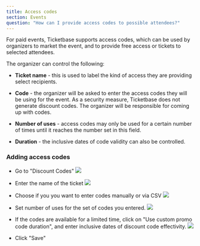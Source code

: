 ```yaml
---
title: Access codes
section: Events
question: "How can I provide access codes to possible attendees?"
---
```


For paid events, Ticketbase supports access codes, which can be used by organizers to market the event, and to provide free access or tickets to selected attendees.

The organizer can control the following:

   * **Ticket name** - this is used to label the kind of access they are providing select recipients.
   
   * **Code** - the organizer will be asked to enter the access codes they will be using for the event. As a security measure, Ticketbase does not generate discount codes. The organizer will be responsible for coming up with codes.
   
   * **Number of uses** - access codes may only be used for a certain number of times until it reaches the number set in this field.
   
   * **Duration** - the inclusive dates of code validity can also be controlled.
   

### Adding access codes

   * Go to "Discount Codes"
   ![](http://i.imgur.com/xuSy7Vs.png)
   
   * Enter the name of the ticket
   ![](http://i.imgur.com/zcM8Lpy.png)
   
   * Choose if you you want to enter codes manually or via CSV
   ![](http://i.imgur.com/9fq97Dl.png)
   
   * Set number of uses for the set of codes you entered.
   ![](http://i.imgur.com/FJHncRf.png)
   
   * If the codes are available for a limited time, click on "Use custom promo code duration", and enter inclusive dates of discount code effectivity.
   ![](http://i.imgur.com/ZF3B4GV.png)
   
   * Click "Save"

